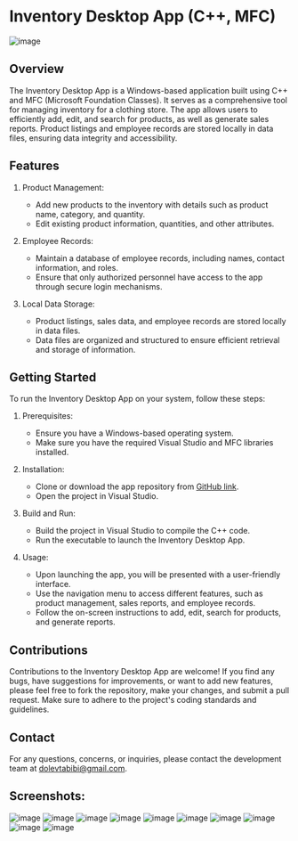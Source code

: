 # Inventory Desktop App (C++, MFC)
![image](https://github.com/dolevtabibi/Clothing-store-management-system/assets/88586308/98c274e4-4ae0-467f-9504-64ff67b1e5bb)

## Overview

The Inventory Desktop App is a Windows-based application built using C++ and MFC (Microsoft Foundation Classes). It serves as a comprehensive tool for managing inventory for a clothing store. The app allows users to efficiently add, edit, and search for products, as well as generate sales reports. Product listings and employee records are stored locally in data files, ensuring data integrity and accessibility.

## Features

1. Product Management:
   - Add new products to the inventory with details such as product name, category, and quantity.
   - Edit existing product information, quantities, and other attributes.

2. Employee Records:
   - Maintain a database of employee records, including names, contact information, and roles.
   - Ensure that only authorized personnel have access to the app through secure login mechanisms.

3. Local Data Storage:
   - Product listings, sales data, and employee records are stored locally in data files.
   - Data files are organized and structured to ensure efficient retrieval and storage of information.

## Getting Started

To run the Inventory Desktop App on your system, follow these steps:

1. Prerequisites:
   - Ensure you have a Windows-based operating system.
   - Make sure you have the required Visual Studio and MFC libraries installed.

2. Installation:
   - Clone or download the app repository from [GitHub link](https://github.com/your-repo-link).
   - Open the project in Visual Studio.

3. Build and Run:
   - Build the project in Visual Studio to compile the C++ code.
   - Run the executable to launch the Inventory Desktop App.

4. Usage:
   - Upon launching the app, you will be presented with a user-friendly interface.
   - Use the navigation menu to access different features, such as product management, sales reports, and employee records.
   - Follow the on-screen instructions to add, edit, search for products, and generate reports.

## Contributions

Contributions to the Inventory Desktop App are welcome! If you find any bugs, have suggestions for improvements, or want to add new features, please feel free to fork the repository, make your changes, and submit a pull request. Make sure to adhere to the project's coding standards and guidelines.

## Contact

For any questions, concerns, or inquiries, please contact the development team at [dolevtabibi@gmail.com](mailto:dolevtabibi@gmail.com).

## Screenshots:
![image](https://github.com/dolevtabibi/Clothing-store-management-system/assets/88586308/034a58b6-5fe8-45ca-a7f1-660f0842b0d7)
![image](https://github.com/dolevtabibi/Clothing-store-management-system/assets/88586308/789e733c-cb94-4f82-847d-89402d3f1c55)
![image](https://github.com/dolevtabibi/Clothing-store-management-system/assets/88586308/669e7d40-131a-4945-9b1e-aacdefe97062)
![image](https://github.com/dolevtabibi/Clothing-store-management-system/assets/88586308/78e32da6-502b-41f3-bb83-f378ec18f667)
![image](https://github.com/dolevtabibi/Clothing-store-management-system/assets/88586308/f11fdf4e-fdcb-42d8-af2c-c1f4d32d0622)
![image](https://github.com/dolevtabibi/Clothing-store-management-system/assets/88586308/d8ccfc89-6ff8-4ce1-a3c8-a9401767e52f)
![image](https://github.com/dolevtabibi/Clothing-store-management-system/assets/88586308/17e314c5-b7e4-4230-84b5-84bd18591b87)
![image](https://github.com/dolevtabibi/Clothing-store-management-system/assets/88586308/68636eb1-178d-4df3-b7e0-7ea9969704f3)
![image](https://github.com/dolevtabibi/Clothing-store-management-system/assets/88586308/3fe1a146-6dbf-4d6d-8b49-f2fe237ee425)
![image](https://github.com/dolevtabibi/Clothing-store-management-system/assets/88586308/7419c6b5-09ef-4e4f-8b5f-954544cad53c)
